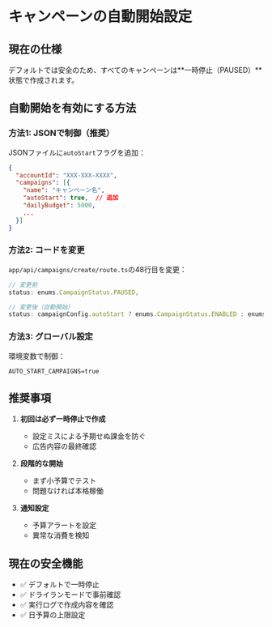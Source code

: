 # キャンペーンの自動開始設定

## 現在の仕様

デフォルトでは安全のため、すべてのキャンペーンは**一時停止（PAUSED）**状態で作成されます。

## 自動開始を有効にする方法

### 方法1: JSONで制御（推奨）

JSONファイルに`autoStart`フラグを追加：

```json
{
  "accountId": "XXX-XXX-XXXX",
  "campaigns": [{
    "name": "キャンペーン名",
    "autoStart": true,  // 追加
    "dailyBudget": 5000,
    ...
  }]
}
```

### 方法2: コードを変更

`app/api/campaigns/create/route.ts`の48行目を変更：

```typescript
// 変更前
status: enums.CampaignStatus.PAUSED,

// 変更後（自動開始）
status: campaignConfig.autoStart ? enums.CampaignStatus.ENABLED : enums.CampaignStatus.PAUSED,
```

### 方法3: グローバル設定

環境変数で制御：
```
AUTO_START_CAMPAIGNS=true
```

## 推奨事項

1. **初回は必ず一時停止で作成**
   - 設定ミスによる予期せぬ課金を防ぐ
   - 広告内容の最終確認

2. **段階的な開始**
   - まず小予算でテスト
   - 問題なければ本格稼働

3. **通知設定**
   - 予算アラートを設定
   - 異常な消費を検知

## 現在の安全機能

- ✅ デフォルトで一時停止
- ✅ ドライランモードで事前確認
- ✅ 実行ログで作成内容を確認
- ✅ 日予算の上限設定